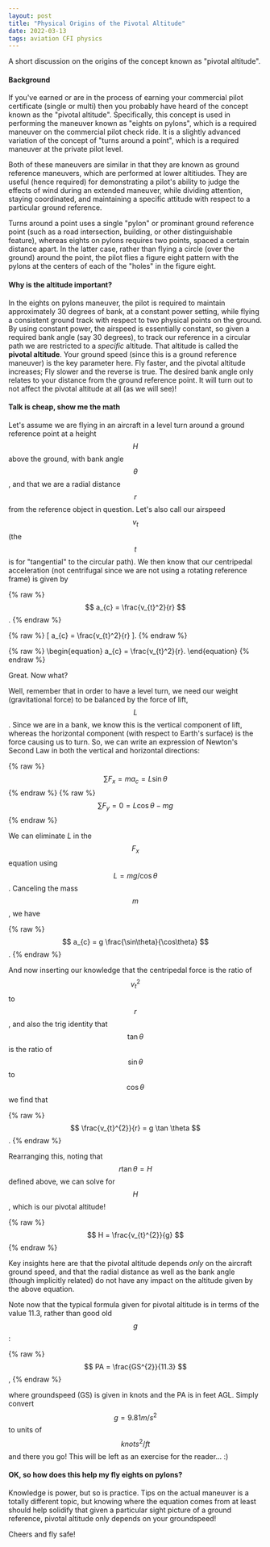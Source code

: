 ```yaml
---
layout: post
title: "Physical Origins of the Pivotal Altitude"
date: 2022-03-13
tags: aviation CFI physics
---
```


A short discussion on the origins of the concept known as "pivotal altitude".

#### Background

If you've earned or are in the process of earning your commercial pilot certificate (single or multi) then you probably have heard of the concept known as the "pivotal altitude". Specifically, this concept is used in performing the maneuver known as "eights on pylons", which is a required maneuver on the commercial pilot check ride. It is a slightly advanced variation of the concept of "turns around a point", which is a required maneuver at the private pilot level. 

Both of these maneuvers are similar in that they are known as ground reference maneuvers, which are performed at lower altitiudes. They are useful (hence required) for demonstrating a pilot's ability to judge the effects of wind during an extended maneuver, while dividing attention, staying coordinated, and maintaining a specific attitude with respect to a particular ground reference. 

Turns around a point uses a single "pylon" or prominant ground reference point (such as a road intersection, building, or other distinguishable feature), whereas eights on pylons requires two points, spaced a certain distance apart. In the latter case, rather than flying a circle (over the ground) around the point, the pilot flies a figure eight pattern with the pylons at the centers of each of the "holes" in the figure eight. 

#### Why is the altitude important? 

In the eights on pylons maneuver, the pilot is required to maintain approximately 30 degrees of bank, at a constant power setting, while flying a consistent ground track with respect to two physical points on the ground. By using constant power, the airspeed is essentially constant, so given a required bank angle (say 30 degrees), to track our reference in a circular path we are restricted to a *specific* altitude. That altitude is called the **pivotal altitude**. Your ground speed (since this is a ground reference maneuver) is the key parameter here. Fly faster, and the pivotal altitude increases; Fly slower and the reverse is true. The desired bank angle only relates to your distance from the ground reference point. It will turn out to not affect the pivotal altitude at all (as we will see)!

#### Talk is cheap, show me the math

Let's assume we are flying in an aircraft in a level turn around a ground reference point at a height $$H$$ above the ground, with bank angle $$\theta$$, and that we are a radial distance $$r$$ from the reference object in question. Let's also call our airspeed $$v_{t}$$ (the $$t$$ is for "tangential" to the circular path). We then know that our centripedal acceleration (not centrifugal since we are not using a rotating reference frame) is given by

 {% raw %}
  $$ a_{c} = \frac{v_{t}^2}{r} $$.
 {% endraw %}

 {% raw %}
  \[ a_{c} = \frac{v_{t}^2}{r} \].
 {% endraw %}

 {% raw %}
 \begin{equation}
  a_{c} = \frac{v_{t}^2}{r}.
 \end{equation}
 {% endraw %}

Great. Now what? 

Well, remember that in order to have a level turn, we need our weight (gravitational force) to be balanced by the force of lift, $$L$$. Since we are in a bank, we know this is the vertical component of lift, whereas the horizontal component (with respect to Earth's surface) is the force causing us to turn. So, we can write an expression of Newton's Second Law in both the vertical and horizontal directions:

 {% raw %}
  $$ \sum F_{x} = m a_{c} = L \sin \theta $$
 {% endraw %}
 {% raw %}
  $$ \sum F_{y} = 0 = L \cos \theta - mg $$
 {% endraw %}

We can eliminate $L$ in the $$F_{x}$$ equation using $$L = mg / \cos\theta$$. Canceling the mass $$m$$, we have

 {% raw %}
  $$ a_{c} = g \frac{\sin\theta}{\cos\theta} $$.
 {% endraw %}

And now inserting our knowledge that the centripedal force is the ratio of $$v_{t}^{2}$$ to $$r$$, and also the trig identity that $$\tan\theta$$ is the ratio of $$\sin\theta$$ to $$\cos\theta$$ we find that

 {% raw %}
  $$ \frac{v_{t}^{2}}{r} = g \tan \theta $$.
 {% endraw %}

Rearranging this, noting that $$r\tan\theta = H$$ defined above, we can solve for $$H$$, which is our pivotal altitude!

 {% raw %}
  $$ H = \frac{v_{t}^{2}}{g} $$
 {% endraw %}

Key insights here are that the pivotal altitude depends *only* on the aircraft ground speed, and that the radial distance as well as the bank angle (though implicitly related) do not have any impact on the altitude given by the above equation. 

Note now that the typical formula given for pivotal altitude is in terms of the value 11.3, rather than good old $$g$$:

 {% raw %}
  $$ PA = \frac{GS^{2}}{11.3} $$, 
 {% endraw %}

where groundspeed (GS) is given in knots and the PA is in feet AGL. Simply convert $$g = 9.81 m/s^2$$ to units of $$knots^2/ft$$ and there you go! This will be left as an exercise for the reader... :)

#### OK, so how does this help my fly eights on pylons?

Knowledge is power, but so is practice. Tips on the actual maneuver is a totally different topic, but knowing where the equation comes from at least should help solidify that given a particular sight picture of a ground reference, pivotal altitude only depends on your groundspeed!

Cheers and fly safe!
